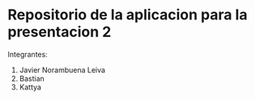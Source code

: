 # Repositorio de la aplicacion para la presentacion 2

Integrantes:
1. Javier Norambuena Leiva
2. Bastian
3. Kattya